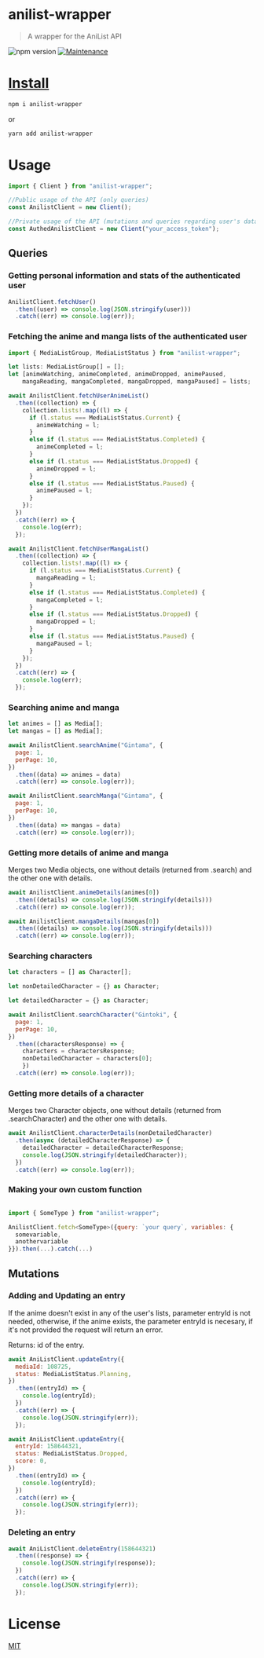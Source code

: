 # anilist-wrapper

> A wrapper for the AniList API

![npm version](https://img.shields.io/badge/npm->=6.9.x-brightgreen.svg)
<a href="https://github.com/system32uwu/anilist-wrapper/graphs/commit-activity">
<img alt="Maintenance" src="https://img.shields.io/badge/Maintained%3F-yes-green.svg" target="_blank" />

# Install

```bash
npm i anilist-wrapper
```

or

```bash
yarn add anilist-wrapper
```

# Usage

```js
import { Client } from "anilist-wrapper";

//Public usage of the API (only queries)
const AnilistClient = new Client();

//Private usage of the API (mutations and queries regarding user's data)
const AuthedAnilistClient = new Client("your_access_token");
```

## Queries

### Getting personal information and stats of the authenticated user

```js
AnilistClient.fetchUser()
  .then((user) => console.log(JSON.stringify(user)))
  .catch((err) => console.log(err));
```

### Fetching the anime and manga lists of the authenticated user

```js
import { MediaListGroup, MediaListStatus } from "anilist-wrapper";

let lists: MediaListGroup[] = [];
let [animeWatching, animeCompleted, animeDropped, animePaused,
    mangaReading, mangaCompleted, mangaDropped, mangaPaused] = lists;

await AnilistClient.fetchUserAnimeList()
  .then((collection) => {
    collection.lists!.map((l) => {
      if (l.status === MediaListStatus.Current) {
        animeWatching = l;
      }
      else if (l.status === MediaListStatus.Completed) {
        animeCompleted = l;
      }
      else if (l.status === MediaListStatus.Dropped) {
        animeDropped = l;
      }
      else if (l.status === MediaListStatus.Paused) {
        animePaused = l;
      }
    });
  })
  .catch((err) => {
    console.log(err);
  });

await AnilistClient.fetchUserMangaList()
  .then((collection) => {
    collection.lists!.map((l) => {
      if (l.status === MediaListStatus.Current) {
        mangaReading = l;
      }
      else if (l.status === MediaListStatus.Completed) {
        mangaCompleted = l;
      }
      else if (l.status === MediaListStatus.Dropped) {
        mangaDropped = l;
      }
      else if (l.status === MediaListStatus.Paused) {
        mangaPaused = l;
      }
    });
  })
  .catch((err) => {
    console.log(err);
  });

```

### Searching anime and manga

```js
let animes = [] as Media[];
let mangas = [] as Media[];

await AnilistClient.searchAnime("Gintama", {
  page: 1,
  perPage: 10,
})
  .then((data) => animes = data)
  .catch((err) => console.log(err));

await AnilistClient.searchManga("Gintama", {
  page: 1,
  perPage: 10,
})
  .then((data) => mangas = data)
  .catch((err) => console.log(err));

```

### Getting more details of anime and manga

Merges two Media objects, one without details (returned from .search<MediaType>) and the other one with details.

```js
await AnilistClient.animeDetails(animes[0])
  .then((details) => console.log(JSON.stringify(details)))
  .catch((err) => console.log(err));

await AnilistClient.mangaDetails(mangas[0])
  .then((details) => console.log(JSON.stringify(details)))
  .catch((err) => console.log(err));
```

### Searching characters

```js
let characters = [] as Character[];

let nonDetailedCharacter = {} as Character;

let detailedCharacter = {} as Character;

await AnilistClient.searchCharacter("Gintoki", {
  page: 1,
  perPage: 10,
})
  .then((charactersResponse) => {
    characters = charactersResponse;
    nonDetailedCharacter = characters[0];
    })
  .catch((err) => console.log(err));

```

### Getting more details of a character

Merges two Character objects, one without details (returned from .searchCharacter) and the other one with details.

```js
await AnilistClient.characterDetails(nonDetailedCharacter)
  .then(async (detailedCharacterResponse) => {
    detailedCharacter = detailedCharacterResponse;
    console.log(JSON.stringify(detailedCharacter));
  })
  .catch((err) => console.log(err));
```

### Making your own custom function

```js

import { SomeType } from "anilist-wrapper";

AnilistClient.fetch<SomeType>({query: `your query`, variables: {
  somevariable,
  anothervariable
}}).then(...).catch(...)

```

## Mutations

### Adding and Updating an entry

If the anime doesn't exist in any of the user's lists, parameter entryId is not needed, otherwise, if the anime exists, the parameter entryId is necesary, if
it's not provided the request will return an error.

Returns: id of the entry.

```js
await AniListClient.updateEntry({
  mediaId: 108725,
  status: MediaListStatus.Planning,
})
  .then((entryId) => {
    console.log(entryId);
  })
  .catch((err) => {
    console.log(JSON.stringify(err));
  });

await AniListClient.updateEntry({
  entryId: 158644321,
  status: MediaListStatus.Dropped,
  score: 0,
})
  .then((entryId) => {
    console.log(entryId);
  })
  .catch((err) => {
    console.log(JSON.stringify(err));
  });
```

### Deleting an entry

```js
await AniListClient.deleteEntry(158644321)
  .then((response) => {
    console.log(JSON.stringify(response));
  })
  .catch((err) => {
    console.log(JSON.stringify(err));
  });
```

# License

[MIT](https://github.com/system32uwu/anilist-wrapper/blob/main/LICENSE.md)
